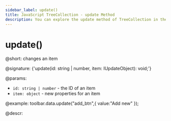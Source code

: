 ```yaml
---
sidebar_label: update()
title: JavaScript TreeCollection - update Method 
description: You can explore the update method of TreeCollection in the documentation of the DHTMLX JavaScript UI library. Browse developer guides and API reference, try out code examples and live demos, and download a free 30-day evaluation version of DHTMLX Suite.
---
```


# update()

@short: changes an item

@signature: {'update(id: string | number, item: IUpdateObject): void;'}

@params:
- `id: string | number` - the ID of an item
- `item: object` - new properties for an item

@example:
toolbar.data.update("add_btn",{ value:"Add new" });

@descr:
